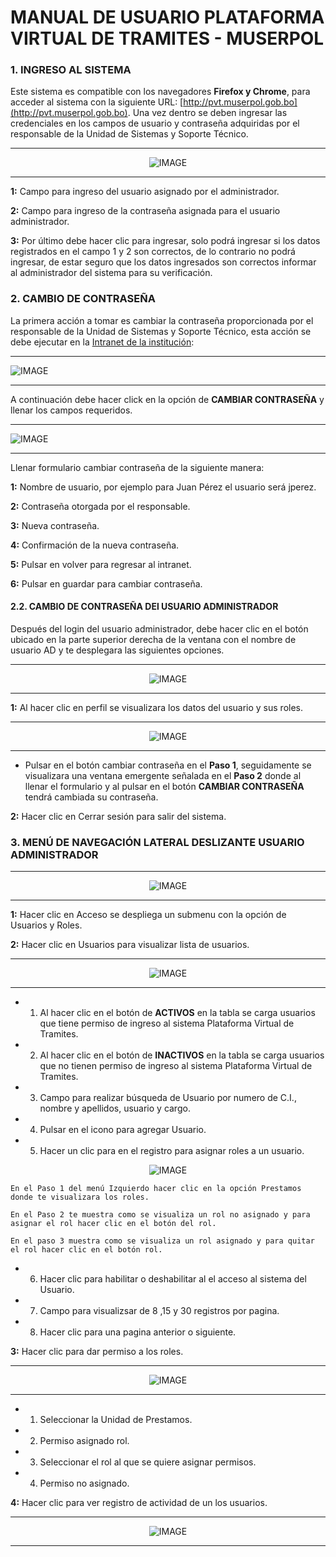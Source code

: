 # **MANUAL DE USUARIO PLATAFORMA VIRTUAL DE TRAMITES - MUSERPOL**

  

  

### 1. INGRESO AL SISTEMA

  

  

Este sistema es compatible con los navegadores **Firefox y Chrome**, para acceder al sistema con la siguiente URL: [http://pvt.muserpol.gob.bo](http://pvt.muserpol.gob.bo). Una vez dentro se deben ingresar las credenciales en los campos de usuario y contraseña adquiridas por el responsable de la Unidad de Sistemas y Soporte Técnico.

  

***

  

  

<center>

  

  

![IMAGE](./img/logueo.png)

  

  

</center>

  

  

***

  

**1:** Campo para ingreso del usuario asignado por el administrador.

  

  

**2:** Campo para ingreso de la contraseña asignada para el usuario administrador.

  

  

**3:** Por último debe hacer clic para ingresar, solo podrá ingresar si los datos registrados en el campo 1 y 2 son correctos, de lo contrario no podrá ingresar, de estar seguro que los datos ingresados son correctos informar al administrador del sistema para su verificación.

  

### 2. CAMBIO DE CONTRASEÑA

  

La primera acción a tomar es cambiar la contraseña proporcionada por el responsable de la Unidad de Sistemas y Soporte Técnico, esta acción se debe ejecutar en la [Intranet de la institución](http://intranet.muserpol.gob.bo/service):

  

***

  

![IMAGE](./img/intranet.png)

  

***

  

A continuación debe hacer click en la opción de **CAMBIAR CONTRASEÑA** y llenar los campos requeridos.

  

***

  

![IMAGE](./img/cambiar_contraseña_usuario.png)

  

***

  

Llenar formulario cambiar contraseña de la siguiente manera:

  

**1:** Nombre de usuario, por ejemplo para Juan Pérez el usuario será jperez.

  

**2:** Contraseña otorgada por el responsable.

  

**3:** Nueva contraseña.

  

**4:** Confirmación de la nueva contraseña.

  

**5:** Pulsar en volver para regresar al intranet.

  

**6:** Pulsar en guardar para cambiar contraseña.

  

#### 2.2. CAMBIO DE CONTRASEÑA DEl USUARIO ADMINISTRADOR

  

Después del login del usuario administrador, debe hacer clic en el botón ubicado en la parte superior derecha de la ventana con el nombre de usuario AD y te desplegara las siguientes opciones.

  

***

<center>

  

![IMAGE](./img/Seleccion_Cambiar_contraseña_admin.png)

  

</center>

  

***

  

**1:** Al hacer clic en perfil se visualizara los datos del usuario y sus roles.

  

****

<center>

  

![IMAGE](./img/Cambiar_contraseña_admin.png)

  

</center>

  

***

* Pulsar en el botón cambiar contraseña en el **Paso 1**, seguidamente se visualizara una ventana emergente señalada en el **Paso 2** donde al llenar el formulario y al pulsar en el botón **CAMBIAR CONTRASEÑA** tendrá cambiada su contraseña.

  

**2:** Hacer clic en Cerrar sesión para salir del sistema.

  

### 3. MENÚ DE NAVEGACIÓN LATERAL DESLIZANTE USUARIO ADMINISTRADOR

  

****

  

<center>

  

  

![IMAGE](./img/menu_admin.png)

  

  

</center>

  

****

**1:** Hacer clic en Acceso se despliega un submenu con la opción de Usuarios y Roles.

  

**2:** Hacer clic en Usuarios para visualizar lista de usuarios.

****

  
  

<center>

  

  

![IMAGE](./img/seleccion_usuario.png)

  
  

  

</center>

****

  

* 1) Al hacer clic en el botón de **ACTIVOS** en la tabla se carga usuarios que tiene permiso de ingreso al sistema Plataforma Virtual de Tramites.

  

* 2) Al hacer clic en el botón de **INACTIVOS** en la tabla se carga usuarios que no tienen permiso de ingreso al sistema Plataforma Virtual de Tramites.

  

* 3) Campo para realizar búsqueda de Usuario por numero de C.I., nombre y apellidos, usuario y cargo.

  

* 4) Pulsar en el icono para agregar Usuario.

  
  

* 5) Hacer un clic para en el registro para asignar roles a un usuario.

  

<center>

  

  

![IMAGE](./img/asignacion_rol.png)

  

  

</center>

	  

	En el Paso 1 del menú Izquierdo hacer clic en la opción Prestamos donde te visualizara los roles.

	En el Paso 2 te muestra como se visualiza un rol no asignado y para asignar el rol hacer clic en el botón del rol.

	En el paso 3 muestra como se visualiza un rol asignado y para quitar el rol hacer clic en el botón rol.

* 6) Hacer clic para habilitar o deshabilitar al el acceso al sistema del Usuario.

  

* 7) Campo para visualizsar de 8 ,15 y 30 registros por pagina.

  

* 8) Hacer clic para una pagina anterior o siguiente.

  
  

**3:** Hacer clic para dar permiso a los roles.

***

<center>

  

  

![IMAGE](./img/asignacion_permiso_rol.png)

  

  

</center>

  

***

* 1) Seleccionar la Unidad de Prestamos.
* 2) Permiso asignado rol.
* 3) Seleccionar el rol al que se quiere asignar permisos. 
* 4) Permiso no asignado.

**4:** Hacer clic para ver registro de actividad de un los usuarios.

***

<center>

  

  

![IMAGE](./img/rergistro_activiada_usuario.png)

  

  

</center>

  

***

  
